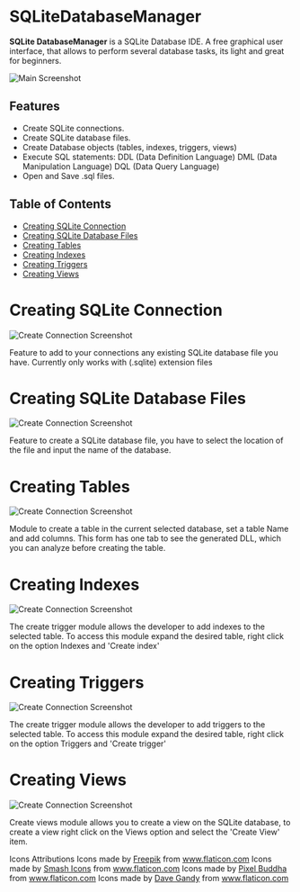 # SQLiteDatabaseManager
**SQLite DatabaseManager** is a SQLite Database IDE. A free graphical user interface, that allows to perform several database tasks, its light and great for beginners.

![Main Screenshot](https://github.com/Vicra/SQLiteDatabaseManager/blob/master/GithubImages/mainScreen.PNG)

## Features

* Create SQLite connections.
* Create SQLite database files.
* Create Database objects (tables, indexes, triggers, views)
* Execute SQL statements:
    DDL (Data Definition Language)
    DML (Data Manipulation Language)
    DQL (Data Query Language)
* Open and Save .sql files.

## Table of Contents

<!-- toc -->
- [Creating SQLite Connection](#creating-sqlite-connection)
- [Creating SQLite Database Files](#creating-sqlite-database-files)
- [Creating Tables](#creating-tables)
- [Creating Indexes](#creating-indexes)
- [Creating Triggers](#creating-triggers)
- [Creating Views](#creating-views)

# Creating SQLite Connection 

![Create Connection Screenshot](https://github.com/Vicra/SQLiteDatabaseManager/blob/master/GithubImages/createConnection.PNG)

Feature to add to your connections any existing SQLite database file you have. Currently only works with (.sqlite) extension files

# Creating SQLite Database Files

![Create Connection Screenshot](https://github.com/Vicra/SQLiteDatabaseManager/blob/master/GithubImages/createDatabase.PNG)

Feature to create a SQLite database file, you have to select the location of the file and input the name of the database.

# Creating Tables

![Create Connection Screenshot](https://github.com/Vicra/SQLiteDatabaseManager/blob/master/GithubImages/createTable.PNG)

Module to create a table in the current selected database, set a table Name and add columns.
This form has one tab to see the generated DLL, which you can analyze before creating the table.

# Creating Indexes

![Create Connection Screenshot](https://github.com/Vicra/SQLiteDatabaseManager/blob/master/GithubImages/createIndex.PNG)

The create trigger module allows the developer to add indexes to the selected table. To access this module expand the desired table, right click on the option Indexes and 'Create index'

# Creating Triggers

![Create Connection Screenshot](https://github.com/Vicra/SQLiteDatabaseManager/blob/master/GithubImages/createTrigger.PNG)

The create trigger module allows the developer to add triggers to the selected table. To access this module expand the desired table, right click on the option Triggers and 'Create trigger'

# Creating Views

![Create Connection Screenshot](https://github.com/Vicra/SQLiteDatabaseManager/blob/master/GithubImages/createView.PNG)

Create views module allows you to create a view on the SQLite database, to create a view right click on the Views option and select the 'Create View' item.


Icons Attributions
Icons made by [Freepik](https://www.freepik.com/) from www.flaticon.com 
Icons made by [Smash Icons](https://smashicons.com/) from www.flaticon.com 
Icons made by [Pixel Buddha](https://www.flaticon.com/authors/pixel-buddha) from www.flaticon.com 
Icons made by [Dave Gandy](https://fontawesome.com/?from=io) from www.flaticon.com 

